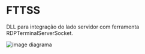 # FTTSS
DLL para integração do lado servidor com ferramenta RDPTerminalServerSocket.

![image diagrama](https://drive.google.com/file/d/1pGksmaLO_8RtMVIKDbsS-Hau7L5JbqJk/view?usp=sharing)

